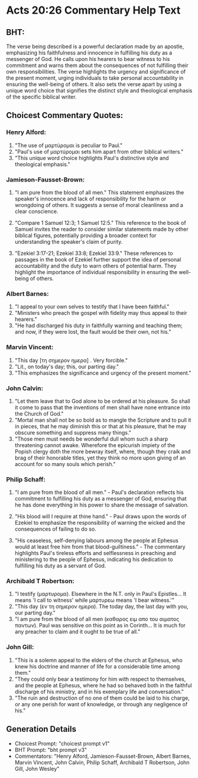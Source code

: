 # Acts 20:26 Commentary Help Text

## BHT:
The verse being described is a powerful declaration made by an apostle, emphasizing his faithfulness and innocence in fulfilling his duty as a messenger of God. He calls upon his hearers to bear witness to his commitment and warns them about the consequences of not fulfilling their own responsibilities. The verse highlights the urgency and significance of the present moment, urging individuals to take personal accountability in ensuring the well-being of others. It also sets the verse apart by using a unique word choice that signifies the distinct style and theological emphasis of the specific biblical writer.

## Choicest Commentary Quotes:
### Henry Alford:
1. "The use of μαρτύρομαι is peculiar to Paul." 
2. "Paul's use of μαρτύρομαι sets him apart from other biblical writers." 
3. "This unique word choice highlights Paul's distinctive style and theological emphasis."

### Jamieson-Fausset-Brown:
1. "I am pure from the blood of all men." This statement emphasizes the speaker's innocence and lack of responsibility for the harm or wrongdoing of others. It suggests a sense of moral cleanliness and a clear conscience.

2. "Compare 1 Samuel 12:3; 1 Samuel 12:5." This reference to the book of Samuel invites the reader to consider similar statements made by other biblical figures, potentially providing a broader context for understanding the speaker's claim of purity.

3. "Ezekiel 3:17-21; Ezekiel 33:8; Ezekiel 33:9." These references to passages in the book of Ezekiel further support the idea of personal accountability and the duty to warn others of potential harm. They highlight the importance of individual responsibility in ensuring the well-being of others.

### Albert Barnes:
1. "I appeal to your own selves to testify that I have been faithful."
2. "Ministers who preach the gospel with fidelity may thus appeal to their hearers."
3. "He had discharged his duty in faithfully warning and teaching them; and now, if they were lost, the fault would be their own, not his."

### Marvin Vincent:
1. "This day [τη σημερον ημερα] . Very forcible."
2. "Lit., on today's day; this, our parting day."
3. "This emphasizes the significance and urgency of the present moment."

### John Calvin:
1. "Let them leave that to God alone to be ordered at his pleasure. So shall it come to pass that the inventions of men shall have none entrance into the Church of God."
2. "Mortal man shall not be so bold as to mangle the Scripture and to pull it in pieces, that he may diminish this or that at his pleasure, that he may obscure something and suppress many things."
3. "Those men must needs be wonderful dull whom such a sharp threatening cannot awake. Wherefore the epicurish impiety of the Popish clergy doth the more bewray itself, where, though they craik and brag of their honorable titles, yet they think no more upon giving of an account for so many souls which perish."

### Philip Schaff:
1. "I am pure from the blood of all men." - Paul's declaration reflects his commitment to fulfilling his duty as a messenger of God, ensuring that he has done everything in his power to share the message of salvation. 

2. "His blood will I require at thine hand." - Paul draws upon the words of Ezekiel to emphasize the responsibility of warning the wicked and the consequences of failing to do so. 

3. "His ceaseless, self-denying labours among the people at Ephesus would at least free him from that blood-guiltiness." - The commentary highlights Paul's tireless efforts and selflessness in preaching and ministering to the people of Ephesus, indicating his dedication to fulfilling his duty as a servant of God.

### Archibald T Robertson:
1. "I testify (μαρτυρομα). Elsewhere in the N.T. only in Paul's Epistles... It means 'I call to witness' while μαρτυρεω means 'I bear witness.'" 
2. "This day (εν τη σημερον ημερα). The today day, the last day with you, our parting day." 
3. "I am pure from the blood of all men (καθαρος ειμ απο του αιματος παντων). Paul was sensitive on this point as in Corinth... It is much for any preacher to claim and it ought to be true of all."

### John Gill:
1. "This is a solemn appeal to the elders of the church at Ephesus, who knew his doctrine and manner of life for a considerable time among them."
2. "They could only bear a testimony for him with respect to themselves, and the people at Ephesus, where he had so behaved both in the faithful discharge of his ministry, and in his exemplary life and conversation."
3. "The ruin and destruction of no one of them could be laid to his charge, or any one perish for want of knowledge, or through any negligence of his."


## Generation Details
- Choicest Prompt: "choicest prompt v1"
- BHT Prompt: "bht prompt v3"
- Commentators: "Henry Alford, Jamieson-Fausset-Brown, Albert Barnes, Marvin Vincent, John Calvin, Philip Schaff, Archibald T Robertson, John Gill, John Wesley"

